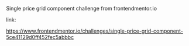 Single price grid component challenge from frontendmentor.io

link:

https://www.frontendmentor.io/challenges/single-price-grid-component-5ce41129d0ff452fec5abbbc
